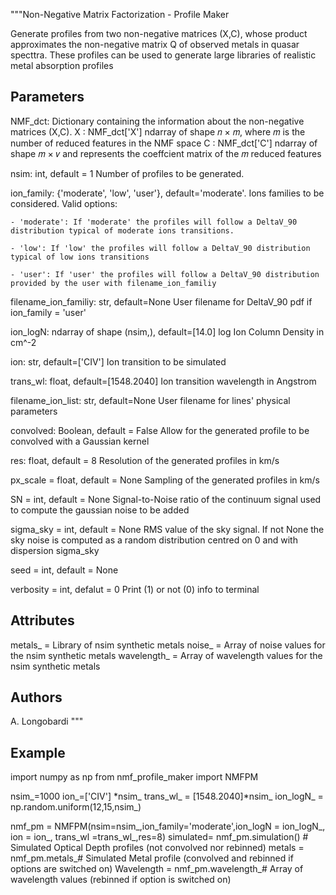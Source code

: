 """Non-Negative Matrix Factorization - Profile Maker

Generate profiles from two non-negative matrices (X,C), whose product approximates the non-negative matrix Q of observed metals in quasar specttra. These profiles can be used to generate large libraries of realistic metal absorption profiles

 Parameters
----------
NMF_dct: Dictionary containing the information about the non-negative matrices (X,C).
    X : NMF_dct['X'] ndarray of shape 𝑛 × 𝑚, where 𝑚 is the number of reduced features in the NMF space
    C : NMF_dct['C'] ndarray of shape 𝑚 × 𝑣 and represents the coeffcient matrix of the 𝑚 reduced features

nsim: int, default = 1
    Number of profiles to be generated.

ion_family: {'moderate', 'low', 'user'}, default='moderate'.
    Ions families to be considered.
    Valid options:
    
    - 'moderate': If 'moderate' the profiles will follow a DeltaV_90 distribution typical of moderate ions transitions.
    
    - 'low': If 'low' the profiles will follow a DeltaV_90 distribution typical of low ions transitions
    
    - 'user': If 'user' the profiles will follow a DeltaV_90 distribution provided by the user with filename_ion_familiy
    
filename_ion_familiy: str, default=None
    User filename for DeltaV_90 pdf if ion_family = 'user'

ion_logN: ndarray of shape (nsim,), default=[14.0]
    log Ion Column Density in cm^-2

ion: str, default=['CIV']
    Ion transition to be simulated

trans_wl: float, default=[1548.2040]
    Ion transition wavelength in Angstrom
    
filename_ion_list: str, default=None
    User filename for lines' physical parameters

convolved: Boolean, default = False
    Allow for the generated profile to be convolved with a Gaussian kernel

res: float, default = 8
    Resolution of the generated profiles in km/s
    
px_scale = float, default = None
    Sampling of the generated profiles in km/s
    
SN = int, default = None
    Signal-to-Noise ratio of the continuum signal used to compute the gaussian noise to be added
    
sigma_sky = int, default = None
    RMS value of the sky signal. If not None the sky noise is computed as a random distribution centred on 0 and with dispersion sigma_sky
    
seed = int, default = None

verbosity = int, defalut = 0
    Print (1) or not (0) info to terminal


Attributes
----------

metals_ = Library of nsim synthetic metals
noise_ = Array of noise values for the nsim synthetic metals
wavelength_ = Array of wavelength values for the nsim synthetic metals


Authors
----------
A. Longobardi
"""

   Example
----------
import numpy as np
from nmf_profile_maker import NMFPM


nsim_=1000
ion_=['CIV'] *nsim_
trans_wl_ = [1548.2040]*nsim_
ion_logN_ = np.random.uniform(12,15,nsim_)

nmf_pm = NMFPM(nsim=nsim_,ion_family='moderate',ion_logN = ion_logN_, ion = ion_, trans_wl =trans_wl_,res=8)
simulated= nmf_pm.simulation() # Simulated Optical Depth profiles (not convolved nor rebinned)
metals = nmf_pm.metals_# Simulated Metal profile (convolved and rebinned if options are switched on)
Wavelength = nmf_pm.wavelength_# Array of wavelength values (rebinned if option is switched on)
